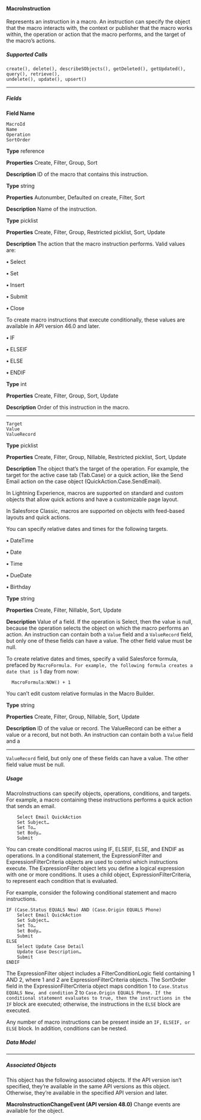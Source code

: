 #### MacroInstruction

Represents an instruction in a macro. An instruction can specify the object that the macro interacts with, the context or publisher that
the macro works within, the operation or action that the macro performs, and the target of the macro’s actions.

##### Supported Calls
```
create(), delete(), describeSObjects(), getDeleted(), getUpdated(), query(), retrieve(),
undelete(), update(), upsert()

```

-----

##### Fields

**Field Name**
```
MacroId
Name
Operation
SortOrder

```

**Type**
reference

**Properties**
Create, Filter, Group, Sort

**Description**
ID of the macro that contains this instruction.

**Type**
string

**Properties**
Autonumber, Defaulted on create, Filter, Sort

**Description**
Name of the instruction.

**Type**
picklist

**Properties**
Create, Filter, Group, Restricted picklist, Sort, Update

**Description**
The action that the macro instruction performs. Valid values are:

**•** Select

**•** Set

**•** Insert

**•** Submit

**•** Close

To create macro instructions that execute conditionally, these values are available
in API version 46.0 and later.

**•** IF

**•** ELSEIF

**•** ELSE

**•** ENDIF

**Type**
int

**Properties**
Create, Filter, Group, Sort, Update

**Description**
Order of this instruction in the macro.


-----

```
Target
Value
ValueRecord

```

**Type**
picklist

**Properties**
Create, Filter, Group, Nillable, Restricted picklist, Sort, Update

**Description**
The object that’s the target of the operation. For example, the target for the active
case tab (Tab.Case) or a quick action, like the Send Email action on the case object
(QuickAction.Case.SendEmail).

In Lightning Experience, macros are supported on standard and custom objects
that allow quick actions and have a customizable page layout.

In Salesforce Classic, macros are supported on objects with feed-based layouts
and quick actions.

You can specify relative dates and times for the following targets.

**•** DateTime

**•** Date

**•** Time

**•** DueDate

**•** Birthday

**Type**
string

**Properties**
Create, Filter, Nillable, Sort, Update

**Description**
Value of a field. If the operation is Select, then the value is null, because the
operation selects the object on which the macro performs an action. An
instruction can contain both a `Value` field and a `ValueRecord` field, but
only one of these fields can have a value. The other field value must be null.

To create relative dates and times, specify a valid Salesforce formula, prefaced
by `MacroFormula. For example, the following formula creates a date that is`
1 day from now:
```
  MacroFormula:NOW() + 1

```
You can’t edit custom relative formulas in the Macro Builder.

**Type**
string

**Properties**
Create, Filter, Group, Nillable, Sort, Update

**Description**
ID of the value or record. The ValueRecord can be either a value or a record,
but not both. An instruction can contain both a `Value` field and a


-----

`ValueRecord` field, but only one of these fields can have a value. The other
field value must be null.

##### Usage

MacroInstructions can specify objects, operations, conditions, and targets. For example, a macro containing these instructions performs
a quick action that sends an email.
```
    Select Email QuickAction
    Set Subject…
    Set To…
    Set Body…
    Submit

```
You can create conditional macros using IF, ELSEIF, ELSE, and ENDIF as operations. In a conditional statement, the ExpressionFilter
and ExpressionFilterCriteria objects are used to control which instructions execute. The ExpressionFilter object lets you define a logical
expression with one or more conditions. It uses a child object, ExpressionFilterCriteria, to represent each condition that is evaluated.

For example, consider the following conditional statement and macro instructions.
```
IF (Case.Status EQUALS New) AND (Case.Origin EQUALS Phone)
    Select Email QuickAction
    Set Subject…
    Set To…
    Set Body…
    Submit
ELSE
    Select Update Case Detail
    Update Case Description…
    Submit
ENDIF

```
The ExpressionFilter object includes a FilterConditionLogic field containing 1 AND 2, where 1 and 2 are ExpressionFilterCriteria
objects. The SortOrder field in the ExpressionFilterCriteria object maps condition 1 to `Case.Status EQUALS New, and condition`
2 to `Case.Origin EQUALS Phone. If the conditional statement evaluates to true, then the instructions in the` `IF` block are
executed; otherwise, the instructions in the `ELSE` block are executed.

Any number of macro instructions can be present inside an `IF,` `ELSEIF, or` `ELSE` block. In addition, conditions can be nested.

##### Data Model


-----

##### Associated Objects

This object has the following associated objects. If the API version isn’t specified, they’re available in the same API versions as this object.
Otherwise, they’re available in the specified API version and later.

**MacroInstructionChangeEvent (API version 48.0)**
Change events are available for the object.
